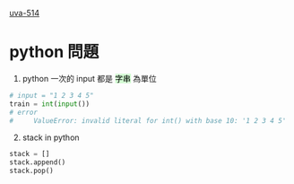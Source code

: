 [uva-514](https://vjudge.net/problem/UVA-514)
# python 問題
1. python 一次的 input 都是 <mark style="background: #BBFABBA6;">字串</mark> 為單位
```python
# input = "1 2 3 4 5"
train = int(input())
# error
#     ValueError: invalid literal for int() with base 10: '1 2 3 4 5'
```
2.  stack in python
```python
stack = []
stack.append()
stack.pop()
```
